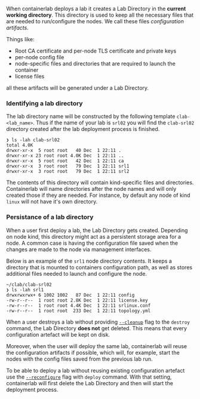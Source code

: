 When containerlab deploys a lab it creates a Lab Directory in the **current working directory**. This directory is used to keep all the necessary files that are needed to run/configure the nodes. We call these files _configuration artifacts_.

Things like:

* Root CA certificate and per-node TLS certificate and private keys
* per-node config file
* node-specific files and directories that are required to launch the container
* license files

all these artifacts will be generated under a Lab Directory.

### Identifying a lab directory
The lab directory name will be constructed by the following template `clab-<lab_name>`. Thus if the name of your lab is `srl02` you will find the `clab-srl02` directory created after the lab deployment process is finished.

```
❯ ls -lah clab-srl02
total 4.0K
drwxr-xr-x  5 root root   40 Dec  1 22:11 .
drwxr-xr-x 23 root root 4.0K Dec  1 22:11 ..
drwxr-xr-x  5 root root   42 Dec  1 22:11 ca
drwxr-xr-x  3 root root   79 Dec  1 22:11 srl1
drwxr-xr-x  3 root root   79 Dec  1 22:11 srl2
```

The contents of this directory will contain kind-specific files and directories. Containerlab will name directories after the node names and will only created those if they are needed. For instance, by default any node of kind `linux` will not have it's own directory. 

### Persistance of a lab directory
When a user first deploy a lab, the Lab Directory gets created. Depending on node kind, this directory might act as a persistent storage area for a node. A common case is having the configuration file saved when the changes are made to the node via management interfaces.

Below is an example of the `srl1` node directory contents. It keeps a directory that is mounted to containers configuration path, as well as stores additional files needed to launch and configure the node.

```
~/clab/clab-srl02
❯ ls -lah srl1
drwxrwxrwx+ 6 1002 1002   87 Dec  1 22:11 config
-rw-r--r--  1 root root 2.8K Dec  1 22:11 license.key
-rw-r--r--  1 root root 4.4K Dec  1 22:11 srlinux.conf
-rw-r--r--  1 root root  233 Dec  1 22:11 topology.yml
```

When a user destroys a lab without providing [`--cleanup`](../cmd/destroy.md#cleanup) flag to the `destroy` command, the Lab Directory **does not** get deleted. This means that every configuration artefact will be kept on disk.

Moreover, when the user will deploy the same lab, containerlab will reuse the configuration artifacts if possible, which will, for example, start the nodes with the config files saved from the previous lab run.

To be able to deploy a lab without reusing existing configuration artefact use the [`--reconfigure`](../cmd/deploy.md#reconfigure) flag with `deploy` command. With that setting, containerlab will first delete the Lab Directory and then will start the deployment process.